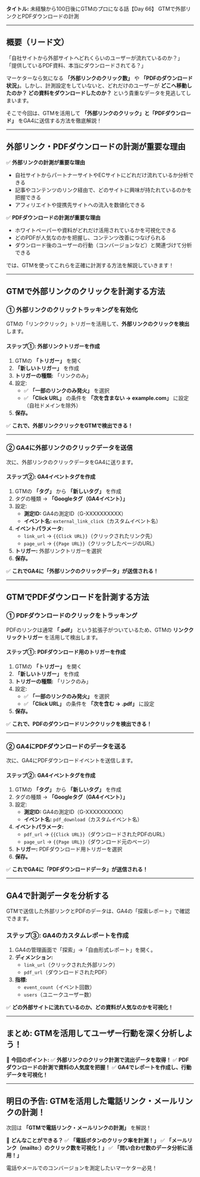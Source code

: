 **タイトル:**
未経験から100日後にGTMのプロになる話【Day 66】
GTMで外部リンクとPDFダウンロードの計測

---

## **概要（リード文）**

「自社サイトから外部サイトへどれくらいのユーザーが流れているのか？」
「提供しているPDF資料、本当にダウンロードされてる？」

マーケターなら気になる **「外部リンクのクリック数」** や **「PDFのダウンロード状況」**。しかし、計測設定をしていないと、どれだけのユーザーが **どこへ移動したのか？ どの資料をダウンロードしたのか？** という貴重なデータを見逃してしまいます。

そこで今回は、GTMを活用して **「外部リンクのクリック」と「PDFダウンロード」** をGA4に送信する方法を徹底解説！

---

## **外部リンク・PDFダウンロードの計測が重要な理由**

✅ **外部リンクの計測が重要な理由**
- 自社サイトからパートナーサイトやECサイトにどれだけ流れているか分析できる
- 記事やコンテンツのリンク経由で、どのサイトに興味が持たれているのかを把握できる
- アフィリエイトや提携先サイトへの流入を数値化できる

✅ **PDFダウンロードの計測が重要な理由**
- ホワイトペーパーや資料がどれだけ活用されているかを可視化できる
- どのPDFが人気なのかを把握し、コンテンツ改善につなげられる
- ダウンロード後のユーザーの行動（コンバージョンなど）と関連づけて分析できる

では、GTMを使ってこれらを正確に計測する方法を解説していきます！

---

## **GTMで外部リンクのクリックを計測する方法**

### **① 外部リンクのクリックトラッキングを有効化**
GTMの「リンククリック」トリガーを活用して、**外部リンクのクリックを検出** します。

#### **ステップ①: 外部リンクトリガーを作成**
1. GTMの **「トリガー」** を開く
2. **「新しいトリガー」** を作成
3. **トリガーの種類:** 「リンクのみ」
4. 設定:
   - ✅ **「一部のリンクのみ発火」** を選択
   - ✅ **「Click URL」** の条件を **「次を含まない → example.com」** に設定（自社ドメインを除外）
5. **保存。**

✅ **これで、外部リンククリックをGTMで検出できる！**

---

### **② GA4に外部リンクのクリックデータを送信**
次に、外部リンクのクリックデータをGA4に送ります。

#### **ステップ②: GA4イベントタグを作成**
1. GTMの **「タグ」** から **「新しいタグ」** を作成
2. タグの種類 → **「Googleタグ（GA4イベント）」**
3. 設定:
   - **測定ID:** GA4の測定ID（G-XXXXXXXXXX）
   - **イベント名:** `external_link_click`（カスタムイベント名）
4. **イベントパラメータ:**
   - `link_url` → `{{Click URL}}`（クリックされたリンク先）
   - `page_url` → `{{Page URL}}`（クリックしたページのURL）
5. **トリガー:** 外部リンクトリガーを選択
6. **保存。**

✅ **これでGA4に「外部リンクのクリックデータ」が送信される！**

---

## **GTMでPDFダウンロードを計測する方法**

### **① PDFダウンロードのクリックをトラッキング**
PDFのリンクは通常 **「.pdf」** という拡張子がついているため、GTMの **リンククリックトリガー** を活用して検出します。

#### **ステップ①: PDFダウンロード用のトリガーを作成**
1. GTMの **「トリガー」** を開く
2. **「新しいトリガー」** を作成
3. **トリガーの種類:** 「リンクのみ」
4. 設定:
   - ✅ **「一部のリンクのみ発火」** を選択
   - ✅ **「Click URL」** の条件を **「次を含む → .pdf」** に設定
5. **保存。**

✅ **これで、PDFのダウンロードリンククリックを検出できる！**

---

### **② GA4にPDFダウンロードのデータを送る**
次に、GA4にPDFダウンロードイベントを送信します。

#### **ステップ②: GA4イベントタグを作成**
1. GTMの **「タグ」** から **「新しいタグ」** を作成
2. タグの種類 → **「Googleタグ（GA4イベント）」**
3. 設定:
   - **測定ID:** GA4の測定ID（G-XXXXXXXXXX）
   - **イベント名:** `pdf_download`（カスタムイベント名）
4. **イベントパラメータ:**
   - `pdf_url` → `{{Click URL}}`（ダウンロードされたPDFのURL）
   - `page_url` → `{{Page URL}}`（ダウンロード元のページ）
5. **トリガー:** PDFダウンロード用トリガーを選択
6. **保存。**

✅ **これでGA4に「PDFダウンロードデータ」が送信される！**

---

## **GA4で計測データを分析する**

GTMで送信した外部リンクとPDFのデータは、GA4の「探索レポート」で確認できます。

### **ステップ③: GA4のカスタムレポートを作成**
1. GA4の管理画面で「探索」→「自由形式レポート」を開く。
2. **ディメンション:**
   - `link_url`（クリックされた外部リンク）
   - `pdf_url`（ダウンロードされたPDF）
3. **指標:**
   - `event_count`（イベント回数）
   - `users`（ユニークユーザー数）

✅ **どの外部サイトに流れているのか、どの資料が人気なのかを可視化！**

---

## **まとめ: GTMを活用してユーザー行動を深く分析しよう！**

📌 **今回のポイント:**
✅ **外部リンクのクリック計測で流出データを取得！**
✅ **PDFダウンロードの計測で資料の人気度を把握！**
✅ **GA4でレポートを作成し、行動データを可視化！**

---

## **明日の予告: GTMを活用した電話リンク・メールリンクの計測！**

次回は **「GTMで電話リンク・メールリンクの計測」** を解説！

📌 **どんなことができる？**
✅ **「電話ボタンのクリック率を計測！」**
✅ **「メールリンク（mailto:）のクリック数を可視化！」**
✅ **「問い合わせ数のデータ分析に活用！」**

電話やメールでのコンバージョンを測定したいマーケター必見！
